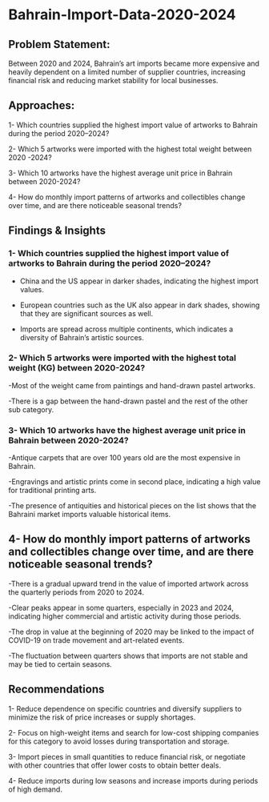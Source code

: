 # Bahrain-Import-Data-2020-2024

## Problem Statement: 

Between 2020 and 2024, Bahrain’s art imports became more expensive and heavily dependent on a limited number of supplier countries, increasing financial risk and reducing market stability for local businesses.

## Approaches:



1- Which  countries supplied the highest import value of artworks to Bahrain during the period 2020–2024?



2- Which 5 artworks were imported with the highest total weight between 2020 -2024?



3- Which 10 artworks have the highest average unit price in Bahrain between 2020-2024?



4- How do monthly import patterns of artworks and collectibles change over time, and are there noticeable seasonal trends?

## Findings & Insights

### 1- Which  countries supplied the highest import value of artworks to Bahrain during the period 2020–2024? 

- China and the US appear in darker shades, indicating the highest import values.

- European countries such as the UK also appear in dark shades, showing that they are significant sources as well.

- Imports are spread across multiple continents, which indicates a diversity of Bahrain’s artistic sources.



### 2- Which 5 artworks were imported with the highest total weight (KG) between 2020-2024?

-Most of the weight came from paintings and hand-drawn pastel artworks.

-There is a gap between the hand-drawn pastel and the rest of the other sub category.



### 3- Which 10 artworks have the highest average unit price in Bahrain between 2020-2024?

-Antique carpets that are over 100 years old are the most expensive in Bahrain.

-Engravings and artistic prints come in second place, indicating a high value for traditional printing arts.

-The presence of antiquities and historical pieces on the list shows that the Bahraini market imports valuable historical items.



## 4- How do monthly import patterns of artworks and collectibles change over time, and are there noticeable seasonal trends?

-There is a gradual upward trend in the value of imported artwork across the quarterly periods from 2020 to 2024.

-Clear peaks appear in some quarters, especially in 2023 and 2024, indicating higher commercial and artistic activity during those periods.

-The drop in value at the beginning of 2020 may be linked to the impact of COVID-19 on trade movement and art-related events.

-The fluctuation between quarters shows that imports are not stable and may be tied to certain seasons.

## Recommendations

1- Reduce dependence on specific countries and diversify suppliers to minimize the risk of price increases or supply shortages.



2- Focus on high-weight items and search for low-cost shipping companies for this category to avoid losses during transportation and storage.



3- Import pieces in small quantities to reduce financial risk, or negotiate with other countries that offer lower costs to obtain better deals. 



4- Reduce imports during low seasons and increase imports during periods of high demand.

